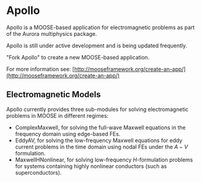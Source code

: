 # Apollo

Apollo is a MOOSE-based application for electromagnetic problems as part of the Aurora multiphysics package.

Apollo is still under active development and is being updated frequently.

"Fork Apollo" to create a new MOOSE-based application.

For more information see: [http://mooseframework.org/create-an-app/](http://mooseframework.org/create-an-app/)

## Electromagnetic Models
Apollo currently provides three sub-modules for solving electromagnetic problems in MOOSE in different regimes:
- ComplexMaxwell, for solving the full-wave Maxwell equations in the frequency domain using edge-based FEs.
- EddyAV, for solving the low-frequency Maxwell equations for eddy current problems in the time domain using nodal FEs under the $A-V$ formulation.
- MaxwellHNonlinear, for solving low-frequency $H$-formulation problems for systems containing highly nonlinear conductors (such as superconductors).

